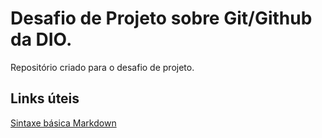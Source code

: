 # Desafio de Projeto sobre Git/Github da DIO.
Repositório criado para o desafio de projeto. 


## Links úteis
[Sintaxe básica Markdown](https://www.markdownguide.org/basic-syntax/)
